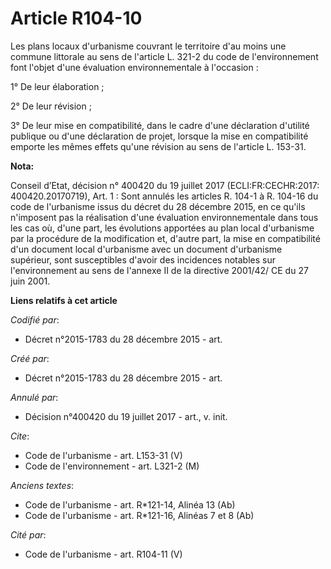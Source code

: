 # Article R104-10

Les plans locaux d'urbanisme couvrant le territoire d'au moins une commune littorale au sens de l'article L. 321-2 du code de
l'environnement font l'objet d'une évaluation environnementale à l'occasion : 

1° De leur élaboration ; 

2° De leur révision ; 

3° De leur mise en compatibilité, dans le cadre d'une déclaration d'utilité publique ou d'une déclaration de projet, lorsque
la mise en compatibilité emporte les mêmes effets qu'une révision au sens de l'article L. 153-31.

**Nota:**

Conseil d’Etat, décision n° 400420 du 19 juillet 2017 (ECLI:FR:CECHR:2017: 400420.20170719), Art. 1 : Sont annulés  les
articles R. 104-1 à R. 104-16 du code de l'urbanisme issus du décret du 28 décembre 2015, en ce qu'ils n'imposent pas la
réalisation d'une évaluation environnementale dans tous les cas où, d'une part, les évolutions apportées au plan local
d'urbanisme par la procédure de la modification et, d'autre part, la mise en compatibilité d'un document local d'urbanisme
avec un document d'urbanisme supérieur, sont susceptibles d'avoir des incidences notables sur l'environnement au sens de
l'annexe II de la directive 2001/42/ CE du 27 juin 2001.

**Liens relatifs à cet article**

_Codifié par_:

  - Décret n°2015-1783 du 28 décembre 2015 - art.

_Créé par_:

  - Décret n°2015-1783 du 28 décembre 2015 - art.

_Annulé par_:

  - Décision n°400420 du 19 juillet 2017 - art., v. init.

_Cite_:

  - Code de l'urbanisme - art. L153-31 (V)
  - Code de l'environnement - art. L321-2 (M)

_Anciens textes_:

  - Code de l'urbanisme - art. R*121-14, Alinéa 13 (Ab)
  - Code de l'urbanisme - art. R*121-16, Alinéas 7 et 8 (Ab)

_Cité par_:

  - Code de l'urbanisme - art. R104-11 (V)
